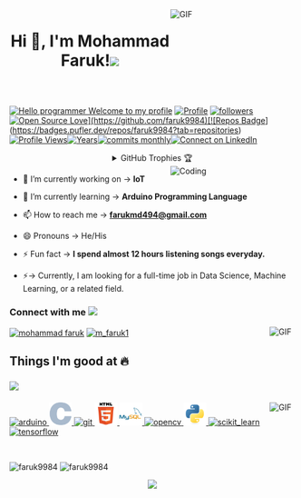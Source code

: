  
<img align="right" alt="GIF"  width="220px" height="170px" src="https://user-images.githubusercontent.com/40043055/105580773-8b750600-5db8-11eb-8bf6-eb5945e2bce8.jpg" />

<h1 align="center">Hi 👋, I'm Mohammad Faruk!<img src="https://user-images.githubusercontent.com/40043055/105588839-d3e1f300-5dbb-11eb-99a7-335c40c8be35.gif" width="65px"></h1>

<!-- <h3 align="center"> A passionate Data Scientist from Bangladesh.</h3><br>--> 

[![Hello programmer Welcome to my profile](https://img.shields.io/badge/Hello,Programmer!-Welcome<3-orange.svg?style=flat&logo=github)](https://github.com/faruk9984) [![Profile](https://Visitor-badge.glitch.me/badge?page_id=faruk9984.profileviews-badge)](https://github.com/faruk9984) [![followers](https://img.shields.io/github/followers/faruk9984?style=social)](https://github.com/faruk9984?tab=followers)[![Open Source Love](https://badges.frapsoft.com/os/v2/open-source.svg?:heart:)](https://github.com/faruk9984)[![Repos Badge](https://badges.pufler.dev/repos/faruk9984)](https://badges.pufler.dev/repos/faruk9984?tab=repositories)[![Profile Views](https://komarev.com/ghpvc/?username=faruk9984&label=Profile%20views&color=0e75b6&style=flat)](https://github.com/faruk9984)[![Years](https://badges.pufler.dev/years/faruk9984)](https://github.com/faruk9984)[![commits monthly](https://badges.pufler.dev/commits/monthly/faruk9984)](https://github.com/faruk9984)[![Connect on LinkedIn](https://img.shields.io/badge/--linkedin?label=LinkedIn&logo=LinkedIn&style=social)](https://www.linkedin.com/in/mohammad-faruk-219570154/)
<br>


<!--- 
<h1 align="center">Hi 👋, I'm Mohammad Faruk!</h1>
--->
<!--- 
<p align="left"> <img src="https://komarev.com/ghpvc/?username=faruk9984&label=Profile%20views&color=0e75b6&style=flat" alt="faruk9984" /> </p> 
--->
<!--- 
<p align="left">
 <img src="https://badges.pufler.dev/visits/faruk9984/faruk9984"/>
 <img src="https://badges.pufler.dev/years/faruk9984"/>
 <img src="https://badges.pufler.dev/repos/faruk9984"/>
 <img src="https://badges.pufler.dev/commits/monthly/faruk9984"/>
</p>

--->
<details align="center">
  <summary>GitHub Trophies 🏆</summary>
<p align="center">
  <a href="https://github.com/ryo-ma/github-profile-trophy" target="_blank">
    <img src="https://github-profile-trophy.vercel.app/?username=faruk9984&theme=gruvbox&layout=compact&title_color=00FF00"/>
  </a>
</p>
</details>
<!--- 
<p align="left"> <a href="https://github.com/ryo-ma/github-profile-trophy"><img src="https://github-profile-trophy.vercel.app/?username=faruk9984" alt="faruk9984" /></a> </p>
--->
<img align="right" alt="Coding" width="220" src="https://user-images.githubusercontent.com/40043055/105578082-ea7e4f00-5da7-11eb-9585-4252f392e69f.gif">
 
 
 
- 🔭 I’m currently working on -> **IoT**
- 🌱 I’m currently learning -> **Arduino Programming Language**
- 📫 How to reach me -> **farukmd494@gmail.com**
- 😄 Pronouns -> He/His
- ⚡ Fun fact -> **I spend almost 12 hours listening songs everyday.**

- ⚡->  Currently, I am looking for a full-time job in Data Science, Machine Learning, or a related field.


<h3 align="left">Connect with me <img src="https://media.giphy.com/media/mGcNjsfWAjY5AEZNw6/giphy.gif" width="50"></h3>
<img align="right" alt="GIF"  width="45px" src="https://user-images.githubusercontent.com/40043055/105606442-b7e24f80-5dc3-11eb-97df-3ee599a0109c.gif" />
<p align="left">
<a href="https://fb.com/mohammad faruk" target="blank"><img align="center" src="https://cdn.jsdelivr.net/npm/simple-icons@3.0.1/icons/facebook.svg" alt="mohammad faruk" height="30" width="40" /></a>
<a href="https://instagram.com/m_faruk1" target="blank"><img align="center" src="https://cdn.jsdelivr.net/npm/simple-icons@3.0.1/icons/instagram.svg" alt="m_faruk1" height="30" width="40" /></a>
</p>
 
 <h2> Things I'm good at 🔥 </h2>
 
 <h3><img height="30" src="https://img.shields.io/badge/Languages and tools- 📚-green.svg?&style=for-the-badge&logo=KushalDas&logoColor=blue" /></h3>
 
<img align="right" alt="GIF"  width="45px" src="https://user-images.githubusercontent.com/40043055/105606101-8bc5cf00-5dc1-11eb-8c55-93fc36f67d74.gif" />
 <!--- 
<h3 align="left">Languages and Tools <img src="https://media.giphy.com/media/WUlplcMpOCEmTGBtBW/giphy.gif" width="30"></h3>
--->
<p align="left"> <a href="https://www.arduino.cc/" target="_blank"> <img src="https://cdn.worldvectorlogo.com/logos/arduino-1.svg" alt="arduino" width="40" height="40"/> </a> <a href="https://www.cprogramming.com/" target="_blank"> <img src="https://raw.githubusercontent.com/devicons/devicon/master/icons/c/c-original.svg" alt="c" width="40" height="40"/> </a> <a href="https://git-scm.com/" target="_blank"> <img src="https://www.vectorlogo.zone/logos/git-scm/git-scm-icon.svg" alt="git" width="40" height="40"/> </a> <a href="https://www.w3.org/html/" target="_blank"> <img src="https://raw.githubusercontent.com/devicons/devicon/master/icons/html5/html5-original-wordmark.svg" alt="html5" width="40" height="40"/> </a> <a href="https://www.mysql.com/" target="_blank"> <img src="https://raw.githubusercontent.com/devicons/devicon/master/icons/mysql/mysql-original-wordmark.svg" alt="mysql" width="40" height="40"/> </a> <a href="https://opencv.org/" target="_blank"> <img src="https://www.vectorlogo.zone/logos/opencv/opencv-icon.svg" alt="opencv" width="40" height="40"/> </a> <a href="https://www.python.org" target="_blank"> <img src="https://raw.githubusercontent.com/devicons/devicon/master/icons/python/python-original.svg" alt="python" width="40" height="40"/> </a> <a href="https://scikit-learn.org/" target="_blank"> <img src="https://upload.wikimedia.org/wikipedia/commons/0/05/Scikit_learn_logo_small.svg" alt="scikit_learn" width="40" height="40"/> </a> <a href="https://www.tensorflow.org" target="_blank"> <img src="https://www.vectorlogo.zone/logos/tensorflow/tensorflow-icon.svg" alt="tensorflow" width="40" height="40"/> </a> </p>
<br>
 <p align="left">
<img src="https://github-readme-stats.vercel.app/api?username=faruk9984&show_icons=true&title_color=ffffff&icon_color=bb2acf&text_color=daf7dc&bg_color=151515&locale=en" alt="faruk9984" />
<img src="https://github-readme-stats.vercel.app/api/top-langs/?username=faruk9984&layout=compact&theme=material-palenight" alt="faruk9984"/>
</p>

<p align = "center">
<img width="50%" src="https://github-readme-streak-stats.herokuapp.com/?user=faruk9984&show_icons=true&locale=en&layout=compact&theme=radical&line_height=0" />
</p> 

<!--- 
  if you have forked this to use on your profile, 
  Change the `github-readme-stats.anuraghazra1.vercel.app` to `github-readme-stats.vercel.app` 
--->









